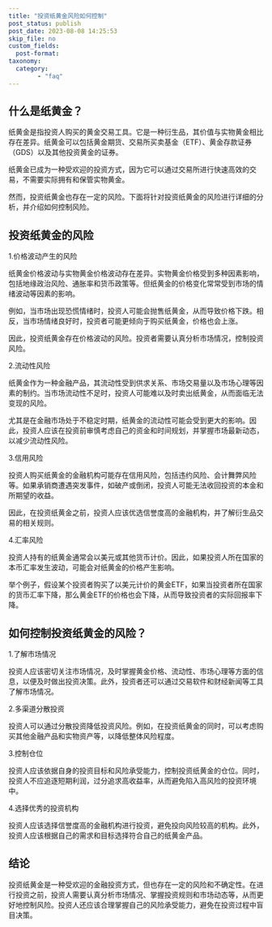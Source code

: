```yaml
---
title: "投资纸黄金风险如何控制"
post_status: publish
post_date: 2023-08-08 14:25:53
skip_file: no
custom_fields: 
  post-format: 
taxonomy:
  category:
        - "faq"
---
```


## 什么是纸黄金？

纸黄金是指投资人购买的黄金交易工具。它是一种衍生品，其价值与实物黄金相比存在差异。纸黄金可以包括黄金期货、交易所买卖基金（ETF）、黄金存款证券（GDS）以及其他投资黄金的证券。

纸黄金已成为一种受欢迎的投资方式，因为它可以通过交易所进行快速高效的交易，不需要实际拥有和保管实物黄金。

然而，投资纸黄金也存在一定的风险。下面将针对投资纸黄金的风险进行详细的分析，并介绍如何控制风险。

## 投资纸黄金的风险

1.价格波动产生的风险

纸黄金价格波动与实物黄金价格波动存在差异。实物黄金价格受到多种因素影响，包括地缘政治风险、通胀率和货币政策等。但纸黄金的价格变化常常受到市场的情绪波动等因素的影响。

例如，当市场出现恐慌情绪时，投资人可能会抛售纸黄金，从而导致价格下跌。相反，当市场情绪良好时，投资者可能更倾向于购买纸黄金，价格也会上涨。

因此，投资纸黄金存在价格波动的风险。投资者需要认真分析市场情况，控制投资风险。

2.流动性风险

纸黄金作为一种金融产品，其流动性受到供求关系、市场交易量以及市场心理等因素的制约。当市场流动性不足时，投资人可能难以及时卖出纸黄金，从而面临无法变现的风险。

尤其是在金融市场处于不稳定时期，纸黄金的流动性可能会受到更大的影响。因此，投资人应该在投资前审慎考虑自己的资金和时间规划，并掌握市场最新动态，以减少流动性风险。

3.信用风险

投资人购买纸黄金的金融机构可能存在信用风险，包括违约风险、会计舞弊风险等。如果承销商遭遇突发事件，如破产或倒闭，投资人可能无法收回投资的本金和所期望的收益。

因此，在投资纸黄金之前，投资人应该优选信誉度高的金融机构，并了解衍生品交易的相关规则。

4.汇率风险

投资人持有的纸黄金通常会以美元或其他货币计价。因此，如果投资人所在国家的本币汇率发生波动，可能会对纸黄金的价格产生影响。

举个例子，假设某个投资者购买了以美元计价的黄金ETF，如果当投资者所在国家的货币汇率下降，那么黄金ETF的价格也会下降，从而导致投资者的实际回报率下降。

## 如何控制投资纸黄金的风险？

1.了解市场情况

投资人应该密切关注市场情况，及时掌握黄金价格、流动性、市场心理等方面的信息，以便及时做出投资决策。此外，投资者还可以通过交易软件和财经新闻等工具了解市场情况。

2.多渠道分散投资

投资人可以通过分散投资降低投资风险。例如，在投资纸黄金的同时，可以考虑购买其他金融产品和实物资产等，以降低整体风险程度。

3.控制仓位

投资人应该依据自身的投资目标和风险承受能力，控制投资纸黄金的仓位。同时，投资人不应追逐短期利润，过分追求高收益率，从而避免陷入高风险的投资环境中。

4.选择优秀的投资机构

投资人应该选择信誉度高的金融机构进行投资，避免投向风险较高的机构。此外，投资人应该根据自己的需求和目标选择符合自己的纸黄金产品。

## 结论

投资纸黄金是一种受欢迎的金融投资方式，但也存在一定的风险和不确定性。在进行投资之前，投资人需要认真分析市场情况、掌握投资规则和市场动态等，从而更好地控制风险。投资人还应该合理掌握自己的风险承受能力，避免在投资过程中盲目决策。
